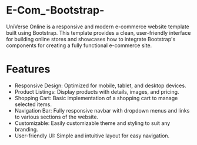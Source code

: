 # E-Com_-Bootstrap-

UniVerse Online is a responsive and modern e-commerce website template built using Bootstrap. This template provides a clean, user-friendly interface for building online stores and showcases how to integrate Bootstrap's components for creating a fully functional e-commerce site.

# Features
- Responsive Design:
   Optimized for mobile, tablet, and desktop devices.
- Product Listings:
   Display products with details, images, and pricing.
- Shopping Cart:
  Basic implementation of a shopping cart to manage selected items.
- Navigation Bar:
 Fully responsive navbar with dropdown menus and links to various sections of the website.
- Customizable:
 Easily customizable theme and styling to suit any branding.
- User-friendly UI:
   Simple and intuitive layout for easy navigation.
